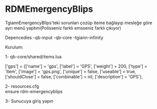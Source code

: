 # RDMEmergencyBlips

TgiannEmergencyBlips'teki sorunları çozüp iteme bağlayıp mesleğe göre ayrı menü yaptım(Polisseniz farklı emsseniz farklı çıkıyor)

Depencedies
-qb-input
-qb-core
-tgiann-infinity

Kurulum:

1- qb-core/shared/items.lua

['gps'] 		 				 = {['name'] = 'gps', 							['label'] = 'GPS', 						['weight'] = 200, 		['type'] = 'item', 		['image'] = 'gps.png', 					['unique'] = false, 		['useable'] = true, 	['shouldClose'] = false,   	['combinable'] = nil,   	['description'] = 'GPS'},

2- resources.cfg                                                                                                      
ensure rdm-emergencyblips

3- Sunucuya giriş yapın
